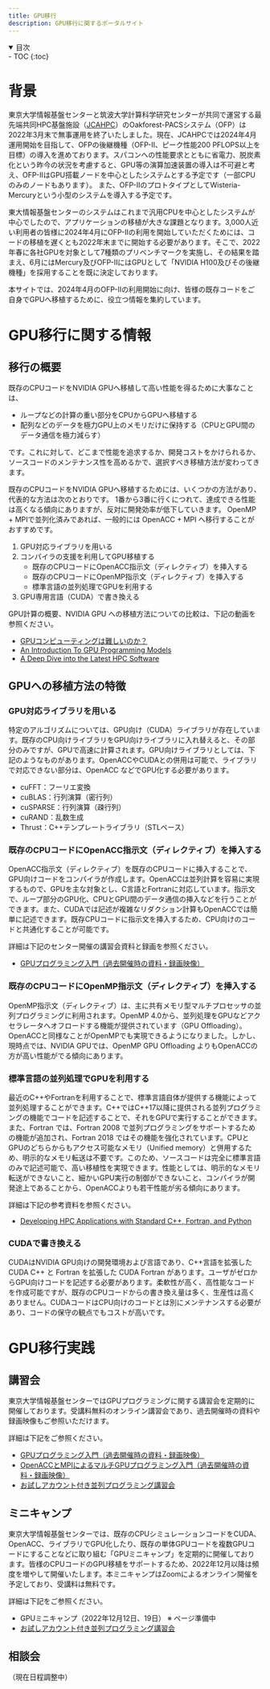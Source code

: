 ```yaml
---
title: GPU移行
description: GPU移行に関するポータルサイト
---
```


<details open markdown="block">
<summary>目次</summary>
- TOC
{:toc}
</details>

# 背景

東京大学情報基盤センターと筑波大学計算科学研究センターが共同で運営する最先端共同HPC基盤施設（[JCAHPC](http://jcahpc.jp/)）のOakforest-PACSシステム（OFP）は2022年3月末で無事運用を終了いたしました。現在、JCAHPCでは2024年4月運用開始を目指して、OFPの後継機種（OFP-II、ピーク性能200 PFLOPS以上を目標）の導入を進めております。スパコンへの性能要求とともに省電力、脱炭素化という昨今の状況を考慮すると、GPU等の演算加速装置の導入は不可避と考え、OFP-IIはGPU搭載ノードを中心としたシステムとする予定です（一部CPUのみのノードもあります）。
また、OFP-IIのプロトタイプとしてWisteria-Mercuryという小型のシステムを導入する予定です。
<!-- また、OFP-IIのプロトタイプとしてWisteria-Mercuryという128 GPUs程度の小型のシステムを導入する予定です。 -->

東大情報基盤センターのシステムはこれまで汎用CPUを中心としたシステムが中心でしたので、アプリケーションの移植が大きな課題となります。3,000人近い利用者の皆様に2024年4月にOFP-IIの利用を開始していただくためには、コードの移植を遅くとも2022年末までに開始する必要があります。そこで、2022年春に各社GPUを対象として7種類のプリベンチマークを実施し、その結果を踏まえ、6月にはMercury及びOFP-IIにはGPUとして「NVIDIA H100及びその後継機種」を採用することを既に決定しております。

本サイトでは、2024年4月のOFP-IIの利用開始に向け、皆様の既存コードをご自身でGPUへ移植するために、役立つ情報を集約しています。

# GPU移行に関する情報

## 移行の概要

既存のCPUコードをNVIDIA GPUへ移植して高い性能を得るために大事なことは、

- ループなどの計算の重い部分をCPUからGPUへ移植する
- 配列などのデータを極力GPU上のメモリだけに保持する（CPUとGPU間のデータ通信を極力減らす）

です。これに対して、どこまで性能を追求するか、開発コストをかけられるか、ソースコードのメンテナンス性を高めるかで、選択すべき移植方法が変わってきます。

既存のCPUコードをNVIDIA GPUへ移植するためには、いくつかの方法があり、代表的な方法は次のとおりです。
1番から3番に行くにつれて、達成できる性能は高くなる傾向にありますが、反対に開発効率が低下していきます。
OpenMP + MPIで並列化済みであれば、一般的には OpenACC + MPI へ移行することがおすすめです。

1. GPU対応ライブラリを用いる
2. コンパイラの支援を利用してGPU移植する
   - 既存のCPUコードにOpenACC指示文（ディレクティブ）を挿入する
   - 既存のCPUコードにOpenMP指示文（ディレクティブ）を挿入する
   - 標準言語の並列処理でGPUを利用する
3. GPU専用言語（CUDA）で書き換える

GPU計算の概要、NVIDIA GPU への移植方法についての比較は、下記の動画を参照ください。

- [GPUコンピューティングは難しいのか？](https://www.youtube.com/watch?v=pK-gllheNXE&t=22s)
- [An Introduction To GPU Programming Models](https://youtu.be/GKXG7OFTLzc?t=461)
- [A Deep Dive into the Latest HPC Software](https://www.nvidia.com/en-us/on-demand/session/gtcfall22-a41133/)

## GPUへの移植方法の特徴

### GPU対応ライブラリを用いる

特定のアルゴリズムについては、GPU向け（CUDA）ライブラリが存在しています。既存のCPU向けライブラリをGPU向けライブラリに入れ替えると、その部分のみですが、GPUで高速に計算されます。GPU向けライブラリとしては、下記のようなものがあります。OpenACCやCUDAとの併用は可能で、ライブラリで対応できない部分は、OpenACC などでGPU化する必要があります。

- cuFFT：フーリエ変換
- cuBLAS：行列演算（密行列）
- cuSPARSE：行列演算（疎行列）
- cuRAND：乱数生成
- Thrust：C++テンプレートライブラリ（STLベース）

### 既存のCPUコードにOpenACC指示文（ディレクティブ）を挿入する

OpenACC指示文（ディレクティブ）を既存のCPUコードに挿入することで、GPU向けコードをコンパイラが作成します。OpenACCは並列計算を容易に実現するもので、GPUを主な対象とし、C言語とFortranに対応しています。指示文で、ループ部分のGPU化、CPUとGPU間のデータ通信の挿入などを行うことができます。また、CUDAでは記述が複雑なリダクション計算もOpenACCでは簡単に記述できます。既存CPUコードに指示文を挿入するため、CPU向けのコードと共通化することが可能です。

詳細は下記のセンター開催の講習会資料と録画を参照ください。

- [GPUプログラミング入門（過去開催時の資料・録画映像）](https://www.cc.u-tokyo.ac.jp/events/lectures/188/#lecture-doc)

### 既存のCPUコードにOpenMP指示文（ディレクティブ）を挿入する

OpenMP指示文（ディレクティブ）は、主に共有メモリ型マルチプロセッサの並列プログラミングに利用されます。OpenMP 4.0から、並列処理をGPUなどアクセラレータへオフロードする機能が提供されています（GPU Offloading）。OpenACCと同様なことがOpenMPでも実現できるようになりました。しかし、現時点では、NVIDIA GPUでは、OpenMP GPU Offloading よりもOpenACCの方が高い性能がでる傾向にあります。

### 標準言語の並列処理でGPUを利用する

最近のC++やFortranを利用することで、標準言語自体が提供する機能によって並列処理することができます。C++ではC++17以降に提供される並列プログラミングの機能でコードを記述することで、それをGPUで実行することができます。また、Fortran では、Fortran 2008 で並列プログラミングをサポートするための機能が追加され、Fortran 2018 ではその機能を強化されています。CPUとGPUのどちらからもアクセス可能なメモリ（Unified memory）と併用するため、明示的なメモリ転送は不要です。このため、ソースコードは完全に標準言語のみで記述可能で、高い移植性を実現できます。性能としては、明示的なメモリ転送ができないこと、細かいGPU実行の制御ができないこと、コンパイラが開発途上であることから、OpenACCよりも若干性能が劣る傾向にあります。

詳細は下記の参考資料を参照ください。

- [Developing HPC Applications with Standard C++, Fortran, and Python](https://www.nvidia.com/en-us/on-demand/session/gtcfall22-a41087/)

### CUDAで書き換える

CUDAはNVIDIA GPU向けの開発環境および言語であり、C++言語を拡張した CUDA C++ と Fortran を拡張した CUDA Fortran があります。ユーザがゼロからGPU向けコードを記述する必要があります。柔軟性が高く、高性能なコードを作成可能ですが、既存のCPUコードからの書き換え量は多く、生産性は高くありません。CUDAコードはCPU向けのコードとは別にメンテナンスする必要があり、コードの保守の観点でもコストが高いです。

# GPU移行実践

## 講習会

東京大学情報基盤センターではGPUプログラミングに関する講習会を定期的に開催しております。受講料無料のオンライン講習会であり、過去開催時の資料や録画映像もご参照いただけます。

詳細は下記をご参照ください。

- [GPUプログラミング入門（過去開催時の資料・録画映像）](https://www.cc.u-tokyo.ac.jp/events/lectures/188/#lecture-doc)
- [OpenACCとMPIによるマルチGPUプログラミング入門（過去開催時の資料・録画映像）](https://www.cc.u-tokyo.ac.jp/events/lectures/167/#lecture-doc)
- [お試しアカウント付き並列プログラミング講習会](https://www.cc.u-tokyo.ac.jp/events/lectures/)

## ミニキャンプ

東京大学情報基盤センターでは、既存のCPUシミュレーションコードをCUDA、OpenACC、ライブラリでGPU化したり、既存の単体GPUコードを複数GPUコードにすることなどに取り組む「GPUミニキャンプ」を定期的に開催しております。皆様のCPUコードのGPU移植をサポートするため、2022年12月以降は頻度を増やして開催いたします。本ミニキャンプはZoomによるオンライン開催を予定しており、受講料は無料です。

詳細は下記をご参照ください。

- GPUミニキャンプ（2022年12月12日、19日） ※ ページ準備中
- [お試しアカウント付き並列プログラミング講習会](https://www.cc.u-tokyo.ac.jp/events/lectures/)

## 相談会

（現在日程調整中）
